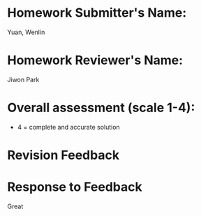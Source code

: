 # Homework Submitter's Name:
Yuan, Wenlin

# Homework Reviewer's Name:
Jiwon Park

# Overall assessment (scale 1-4):
- 4 = complete and accurate solution

# Revision Feedback


# Response to Feedback
Great